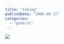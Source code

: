 ```yaml
---
title: "Inking"
publishDate: "2006-08-17"
categories: 
  - "general"
---
```


![](http://kryptossolutions.files.wordpress.com/2006/08/WindowsLiveWriter/Inking_11374/Ink.gif)
